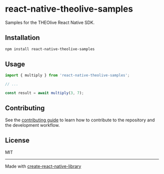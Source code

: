 # react-native-theolive-samples

Samples for the THEOlive React Native SDK.

## Installation

```sh
npm install react-native-theolive-samples
```

## Usage

```js
import { multiply } from 'react-native-theolive-samples';

// ...

const result = await multiply(3, 7);
```

## Contributing

See the [contributing guide](CONTRIBUTING.md) to learn how to contribute to the repository and the development workflow.

## License

MIT

---

Made with [create-react-native-library](https://github.com/callstack/react-native-builder-bob)
